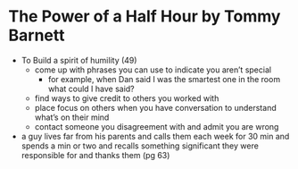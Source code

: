 
# The Power of a Half Hour by Tommy Barnett

* To Build a spirit of humility (49)
    * come up with phrases you can use to indicate you aren’t special
        * for example, when Dan said I was the smartest one in the room what could I have said?
    * find ways to give credit to others you worked with
    * place focus on others when you have conversation to understand what’s on their mind
    * contact someone you disagreement with and admit you are wrong 
* a guy lives far from his parents and calls them each week for 30 min and spends a min or two and recalls something significant they were responsible for and thanks them (pg 63)




